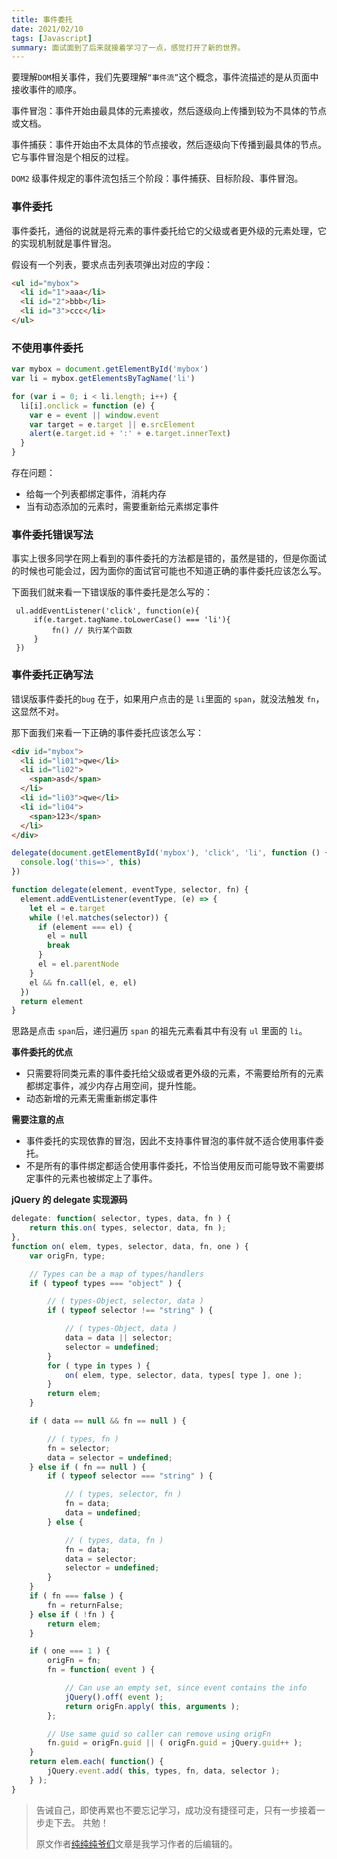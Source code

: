 ```yaml
---
title: 事件委托
date: 2021/02/10
tags: [Javascript]
summary: 面试面到了后来就接着学习了一点，感觉打开了新的世界。
---
```


要理解`DOM`相关事件，我们先要理解`“事件流”`这个概念，事件流描述的是从页面中接收事件的顺序。

事件冒泡：事件开始由最具体的元素接收，然后逐级向上传播到较为不具体的节点或文档。

事件捕获：事件开始由不太具体的节点接收，然后逐级向下传播到最具体的节点。它与事件冒泡是个相反的过程。

`DOM2` 级事件规定的事件流包括三个阶段：事件捕获、目标阶段、事件冒泡。

### 事件委托

事件委托，通俗的说就是将元素的事件委托给它的父级或者更外级的元素处理，它的实现机制就是事件冒泡。

假设有一个列表，要求点击列表项弹出对应的字段：

```html
<ul id="mybox">
  <li id="1">aaa</li>
  <li id="2">bbb</li>
  <li id="3">ccc</li>
</ul>
```

### 不使用事件委托

```javascript
var mybox = document.getElementById('mybox')
var li = mybox.getElementsByTagName('li')

for (var i = 0; i < li.length; i++) {
  li[i].onclick = function (e) {
    var e = event || window.event
    var target = e.target || e.srcElement
    alert(e.target.id + ':' + e.target.innerText)
  }
}
```

存在问题：

- 给每一个列表都绑定事件，消耗内存
- 当有动态添加的元素时，需要重新给元素绑定事件

### 事件委托错误写法

事实上很多同学在网上看到的事件委托的方法都是错的，虽然是错的，但是你面试的时候也可能会过，因为面你的面试官可能也不知道正确的事件委托应该怎么写。

下面我们就来看一下错误版的事件委托是怎么写的：

```
 ul.addEventListener('click', function(e){
     if(e.target.tagName.toLowerCase() === 'li'){
         fn() // 执行某个函数
     }
 })
```

### 事件委托正确写法

错误版事件委托的`bug` 在于，如果用户点击的是 `li`里面的 `span`，就没法触发 `fn`，这显然不对。

那下面我们来看一下正确的事件委托应该怎么写：

```html
<div id="mybox">
  <li id="li01">qwe</li>
  <li id="li02">
    <span>asd</span>
  </li>
  <li id="li03">qwe</li>
  <li id="li04">
    <span>123</span>
  </li>
</div>
```

```javascript
delegate(document.getElementById('mybox'), 'click', 'li', function () {
  console.log('this=>', this)
})

function delegate(element, eventType, selector, fn) {
  element.addEventListener(eventType, (e) => {
    let el = e.target
    while (!el.matches(selector)) {
      if (element === el) {
        el = null
        break
      }
      el = el.parentNode
    }
    el && fn.call(el, e, el)
  })
  return element
}
```

思路是点击 `span`后，递归遍历 `span` 的祖先元素看其中有没有 `ul` 里面的 `li`。

**事件委托的优点**

- 只需要将同类元素的事件委托给父级或者更外级的元素，不需要给所有的元素都绑定事件，减少内存占用空间，提升性能。
- 动态新增的元素无需重新绑定事件

**需要注意的点**

- 事件委托的实现依靠的冒泡，因此不支持事件冒泡的事件就不适合使用事件委托。
- 不是所有的事件绑定都适合使用事件委托，不恰当使用反而可能导致不需要绑定事件的元素也被绑定上了事件。

**jQuery 的 delegate 实现源码**

```javascript
delegate: function( selector, types, data, fn ) {
    return this.on( types, selector, data, fn );
},
function on( elem, types, selector, data, fn, one ) {
	var origFn, type;

	// Types can be a map of types/handlers
	if ( typeof types === "object" ) {

		// ( types-Object, selector, data )
		if ( typeof selector !== "string" ) {

			// ( types-Object, data )
			data = data || selector;
			selector = undefined;
		}
		for ( type in types ) {
			on( elem, type, selector, data, types[ type ], one );
		}
		return elem;
	}

	if ( data == null && fn == null ) {

		// ( types, fn )
		fn = selector;
		data = selector = undefined;
	} else if ( fn == null ) {
		if ( typeof selector === "string" ) {

			// ( types, selector, fn )
			fn = data;
			data = undefined;
		} else {

			// ( types, data, fn )
			fn = data;
			data = selector;
			selector = undefined;
		}
	}
	if ( fn === false ) {
		fn = returnFalse;
	} else if ( !fn ) {
		return elem;
	}

	if ( one === 1 ) {
		origFn = fn;
		fn = function( event ) {

			// Can use an empty set, since event contains the info
			jQuery().off( event );
			return origFn.apply( this, arguments );
		};

		// Use same guid so caller can remove using origFn
		fn.guid = origFn.guid || ( origFn.guid = jQuery.guid++ );
	}
	return elem.each( function() {
		jQuery.event.add( this, types, fn, data, selector );
	} );
}
```

> 告诫自己，即使再累也不要忘记学习，成功没有捷径可走，只有一步接着一步走下去。 共勉！
>
> 原文作者[纯纯纯爷们](https://juejin.cn/post/6844904097372438542)文章是我学习作者的后编辑的。
